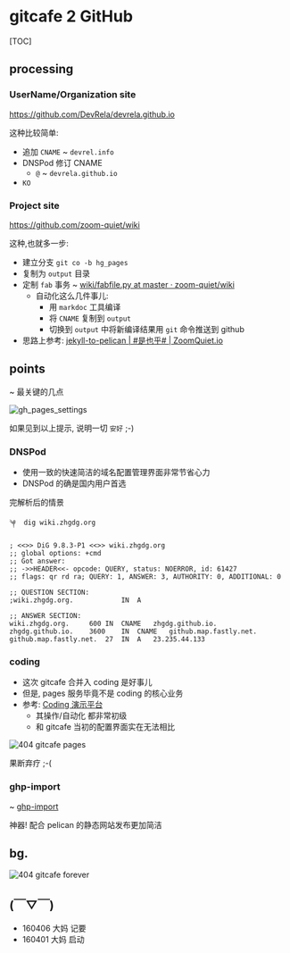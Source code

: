 # gitcafe 2 GitHub

[TOC]



## processing


### UserName/Organization site

https://github.com/DevRela/devrela.github.io

这种比较简单:

- 追加 `CNAME` ~ `devrel.info`
- DNSPod 修订 CNAME
    + `@` ~ `devrela.github.io`
- `KO`

### Project site

https://github.com/zoom-quiet/wiki

这种,也就多一步:

- 建立分支 `git co -b hg_pages`
- 复制为 `output` 目录
- 定制 `fab` 事务 ~ [wiki/fabfile.py at master · zoom-quiet/wiki](https://github.com/zoom-quiet/wiki/blob/master/fabfile.py#L44)
    + 自动化这么几件事儿:
        * 用 `markdoc` 工具编译
        * 将 `CNAME` 复制到 `output`
        * 切换到 `output` 中将新编译结果用 `git` 命令推送到 github
- 思路上参考: [jekyll-to-pelican | #是也乎# | ZoomQuiet.io](http://blog.zoomquiet.io/jekyll-to-pelican.html)


## points
~ 最关键的几点

![gh_pages_settings](http://zoomq.qiniudn.com/ZQCollection/snap/pages/gh_pages_settings.png?imageView2/2/w/420)

如果见到以上提示, 说明一切 `安好` ;-)

### DNSPod

- 使用一致的快速简洁的域名配置管理界面非常节省心力
- DNSPod 的确是国内用户首选

完解析后的情景

    ༆  dig wiki.zhgdg.org

    ; <<>> DiG 9.8.3-P1 <<>> wiki.zhgdg.org
    ;; global options: +cmd
    ;; Got answer:
    ;; ->>HEADER<<- opcode: QUERY, status: NOERROR, id: 61427
    ;; flags: qr rd ra; QUERY: 1, ANSWER: 3, AUTHORITY: 0, ADDITIONAL: 0

    ;; QUESTION SECTION:
    ;wiki.zhgdg.org.            IN  A

    ;; ANSWER SECTION:
    wiki.zhgdg.org.     600 IN  CNAME   zhgdg.github.io.
    zhgdg.github.io.    3600    IN  CNAME   github.map.fastly.net.
    github.map.fastly.net.  27  IN  A   23.235.44.133



### coding

- 这次 gitcafe 合并入 coding 是好事儿
- 但是, pages 服务毕竟不是 coding 的核心业务
- 参考: [Coding 演示平台](http://docs.coding.io/)
    + 其操作/自动化 都非常初级
    + 和 gitcafe 当初的配置界面实在无法相比

![404 gitcafe pages](http://zoomq.qiniudn.com/ZQCollection/snap/404-500/404_gitcafe_pages.png?imageView2/2/w/420)

果断弃疗 ;-( 

### ghp-import
~ [ghp-import](https://github.com/davisp/ghp-import)

神器! 配合 pelican 的静态网站发布更加简洁

## bg.
![404 gitcafe forever](http://zoomq.qiniudn.com/ZQCollection/snap/404-500/404_gitcafe_160401.png?imageView2/2/w/420)

## (￣▽￣)

- 160406 大妈 记要
- 160401 大妈 启动

